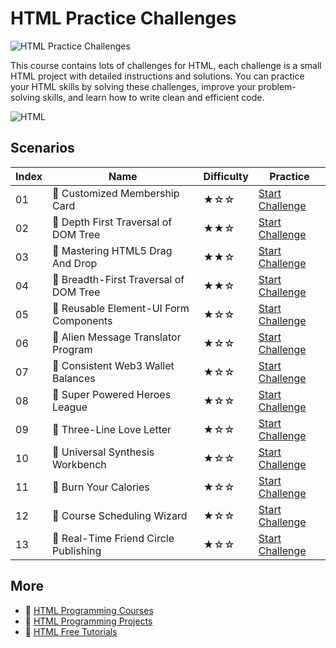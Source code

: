 # HTML Practice Challenges

![HTML Practice Challenges](https://cover-creator.appbot.io/html-practice-challenges.png)

This course contains lots of challenges for HTML, each challenge is a small HTML project with detailed instructions and solutions. You can practice your HTML skills by solving these challenges, improve your problem-solving skills, and learn how to write clean and efficient code.

![HTML](https://img.shields.io/badge/HTML-whitesmoke?style=for-the-badge&logo=html)


## Scenarios

|   Index | Name                                  | Difficulty   | Practice                                                                   |
|---------|---------------------------------------|--------------|----------------------------------------------------------------------------|
|      01 | 🎯 Customized Membership Card          | ★☆☆          | <a target='_blank' href='https://labex.io/labs/326693'>Start Challenge</a> |
|      02 | 🎯 Depth First Traversal of DOM Tree   | ★★☆          | <a target='_blank' href='https://labex.io/labs/148859'>Start Challenge</a> |
|      03 | 🎯 Mastering HTML5 Drag And Drop       | ★★☆          | <a target='_blank' href='https://labex.io/labs/21429'>Start Challenge</a>  |
|      04 | 🎯 Breadth-First Traversal of DOM Tree | ★★☆          | <a target='_blank' href='https://labex.io/labs/148580'>Start Challenge</a> |
|      05 | 🎯 Reusable Element-UI Form Components | ★☆☆          | <a target='_blank' href='https://labex.io/labs/177217'>Start Challenge</a> |
|      06 | 🎯 Alien Message Translator Program    | ★☆☆          | <a target='_blank' href='https://labex.io/labs/298213'>Start Challenge</a> |
|      07 | 🎯 Consistent Web3 Wallet Balances     | ★☆☆          | <a target='_blank' href='https://labex.io/labs/372859'>Start Challenge</a> |
|      08 | 🎯 Super Powered Heroes League         | ★☆☆          | <a target='_blank' href='https://labex.io/labs/298230'>Start Challenge</a> |
|      09 | 🎯 Three-Line Love Letter              | ★☆☆          | <a target='_blank' href='https://labex.io/labs/298234'>Start Challenge</a> |
|      10 | 🎯 Universal Synthesis Workbench       | ★☆☆          | <a target='_blank' href='https://labex.io/labs/298235'>Start Challenge</a> |
|      11 | 🎯 Burn Your Calories                  | ★☆☆          | <a target='_blank' href='https://labex.io/labs/326692'>Start Challenge</a> |
|      12 | 🎯 Course Scheduling Wizard            | ★☆☆          | <a target='_blank' href='https://labex.io/labs/298201'>Start Challenge</a> |
|      13 | 🎯 Real-Time Friend Circle Publishing  | ★☆☆          | <a target='_blank' href='https://labex.io/labs/298209'>Start Challenge</a> |

## More

- 🔗 [HTML Programming Courses](https://github.com/labex-labs/awesome-programming-courses)
- 🔗 [HTML Programming Projects](https://github.com/labex-labs/awesome-programming-projects)
- 🔗 [HTML Free Tutorials](https://github.com/labex-labs/html-free-tutorials)

